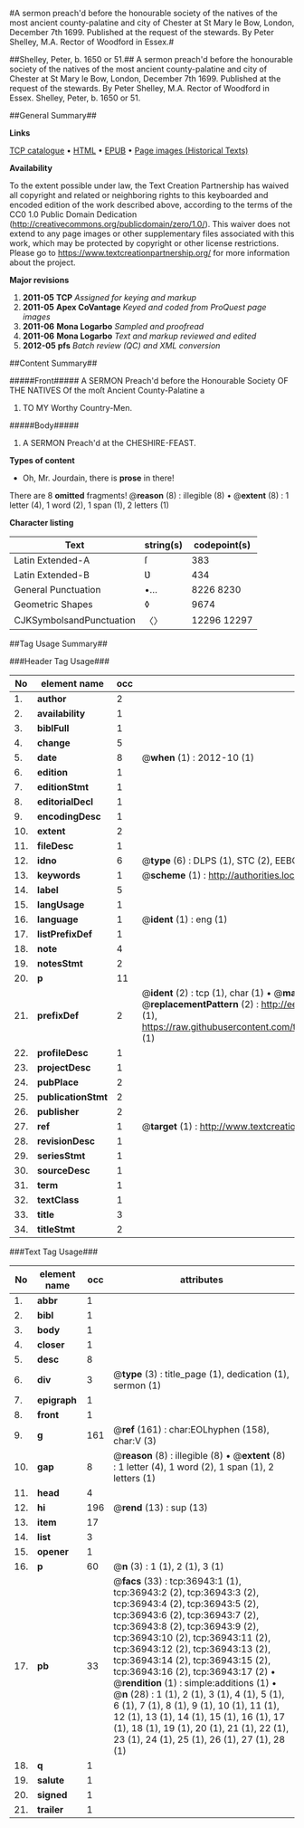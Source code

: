 #A sermon preach'd before the honourable society of the natives of the most ancient county-palatine and city of Chester at St Mary le Bow, London, December 7th 1699. Published at the request of the stewards. By Peter Shelley, M.A. Rector of Woodford in Essex.#

##Shelley, Peter, b. 1650 or 51.##
A sermon preach'd before the honourable society of the natives of the most ancient county-palatine and city of Chester at St Mary le Bow, London, December 7th 1699. Published at the request of the stewards. By Peter Shelley, M.A. Rector of Woodford in Essex.
Shelley, Peter, b. 1650 or 51.

##General Summary##

**Links**

[TCP catalogue](http://www.ota.ox.ac.uk/tcp/)  • 
[HTML](http://tei.it.ox.ac.uk/tcp/Texts-HTML/free/A59/A59627.html)  • 
[EPUB](http://tei.it.ox.ac.uk/tcp/Texts-EPUB/free/A59/A59627.epub) • 
[Page images (Historical Texts)](https://historicaltexts.jisc.ac.uk/eebo-99832470e)

**Availability**

To the extent possible under law, the Text Creation Partnership has waived all copyright and related or neighboring rights to this keyboarded and encoded edition of the work described above, according to the terms of the CC0 1.0 Public Domain Dedication (http://creativecommons.org/publicdomain/zero/1.0/). This waiver does not extend to any page images or other supplementary files associated with this work, which may be protected by copyright or other license restrictions. Please go to https://www.textcreationpartnership.org/ for more information about the project.

**Major revisions**

1. __2011-05__ __TCP__ *Assigned for keying and markup*
1. __2011-05__ __Apex CoVantage__ *Keyed and coded from ProQuest page images*
1. __2011-06__ __Mona Logarbo__ *Sampled and proofread*
1. __2011-06__ __Mona Logarbo__ *Text and markup reviewed and edited*
1. __2012-05__ __pfs__ *Batch review (QC) and XML conversion*

##Content Summary##

#####Front#####
A SERMON Preach'd before the Honourable Society OF THE NATIVES Of the moſt Ancient County-Palatine a
1. TO MY Worthy Country-Men.

#####Body#####

1. A SERMON Preach'd at the CHESHIRE-FEAST.

**Types of content**

  * Oh, Mr. Jourdain, there is **prose** in there!

There are 8 **omitted** fragments! 
 @__reason__ (8) : illegible (8)  •  @__extent__ (8) : 1 letter (4), 1 word (2), 1 span (1), 2 letters (1)

**Character listing**


|Text|string(s)|codepoint(s)|
|---|---|---|
|Latin Extended-A|ſ|383|
|Latin Extended-B|Ʋ|434|
|General Punctuation|•…|8226 8230|
|Geometric Shapes|◊|9674|
|CJKSymbolsandPunctuation|〈〉|12296 12297|

##Tag Usage Summary##

###Header Tag Usage###

|No|element name|occ|attributes|
|---|---|---|---|
|1.|__author__|2||
|2.|__availability__|1||
|3.|__biblFull__|1||
|4.|__change__|5||
|5.|__date__|8| @__when__ (1) : 2012-10 (1)|
|6.|__edition__|1||
|7.|__editionStmt__|1||
|8.|__editorialDecl__|1||
|9.|__encodingDesc__|1||
|10.|__extent__|2||
|11.|__fileDesc__|1||
|12.|__idno__|6| @__type__ (6) : DLPS (1), STC (2), EEBO-CITATION (1), PROQUEST (1), VID (1)|
|13.|__keywords__|1| @__scheme__ (1) : http://authorities.loc.gov/ (1)|
|14.|__label__|5||
|15.|__langUsage__|1||
|16.|__language__|1| @__ident__ (1) : eng (1)|
|17.|__listPrefixDef__|1||
|18.|__note__|4||
|19.|__notesStmt__|2||
|20.|__p__|11||
|21.|__prefixDef__|2| @__ident__ (2) : tcp (1), char (1)  •  @__matchPattern__ (2) : ([0-9\-]+):([0-9IVX]+) (1), (.+) (1)  •  @__replacementPattern__ (2) : http://eebo.chadwyck.com/downloadtiff?vid=$1&page=$2 (1), https://raw.githubusercontent.com/textcreationpartnership/Texts/master/tcpchars.xml#$1 (1)|
|22.|__profileDesc__|1||
|23.|__projectDesc__|1||
|24.|__pubPlace__|2||
|25.|__publicationStmt__|2||
|26.|__publisher__|2||
|27.|__ref__|1| @__target__ (1) : http://www.textcreationpartnership.org/docs/. (1)|
|28.|__revisionDesc__|1||
|29.|__seriesStmt__|1||
|30.|__sourceDesc__|1||
|31.|__term__|1||
|32.|__textClass__|1||
|33.|__title__|3||
|34.|__titleStmt__|2||


###Text Tag Usage###

|No|element name|occ|attributes|
|---|---|---|---|
|1.|__abbr__|1||
|2.|__bibl__|1||
|3.|__body__|1||
|4.|__closer__|1||
|5.|__desc__|8||
|6.|__div__|3| @__type__ (3) : title_page (1), dedication (1), sermon (1)|
|7.|__epigraph__|1||
|8.|__front__|1||
|9.|__g__|161| @__ref__ (161) : char:EOLhyphen (158), char:V (3)|
|10.|__gap__|8| @__reason__ (8) : illegible (8)  •  @__extent__ (8) : 1 letter (4), 1 word (2), 1 span (1), 2 letters (1)|
|11.|__head__|4||
|12.|__hi__|196| @__rend__ (13) : sup (13)|
|13.|__item__|17||
|14.|__list__|3||
|15.|__opener__|1||
|16.|__p__|60| @__n__ (3) : 1 (1), 2 (1), 3 (1)|
|17.|__pb__|33| @__facs__ (33) : tcp:36943:1 (1), tcp:36943:2 (2), tcp:36943:3 (2), tcp:36943:4 (2), tcp:36943:5 (2), tcp:36943:6 (2), tcp:36943:7 (2), tcp:36943:8 (2), tcp:36943:9 (2), tcp:36943:10 (2), tcp:36943:11 (2), tcp:36943:12 (2), tcp:36943:13 (2), tcp:36943:14 (2), tcp:36943:15 (2), tcp:36943:16 (2), tcp:36943:17 (2)  •  @__rendition__ (1) : simple:additions (1)  •  @__n__ (28) : 1 (1), 2 (1), 3 (1), 4 (1), 5 (1), 6 (1), 7 (1), 8 (1), 9 (1), 10 (1), 11 (1), 12 (1), 13 (1), 14 (1), 15 (1), 16 (1), 17 (1), 18 (1), 19 (1), 20 (1), 21 (1), 22 (1), 23 (1), 24 (1), 25 (1), 26 (1), 27 (1), 28 (1)|
|18.|__q__|1||
|19.|__salute__|1||
|20.|__signed__|1||
|21.|__trailer__|1||
